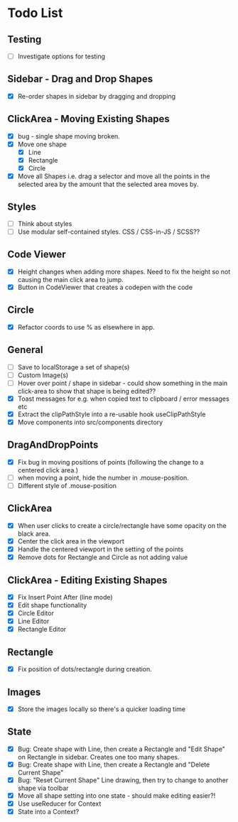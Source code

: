 # Todo List

## Testing

- [ ] Investigate options for testing

## Sidebar - Drag and Drop Shapes

- [x] Re-order shapes in sidebar by dragging and dropping

## ClickArea - Moving Existing Shapes

- [x] bug - single shape moving broken.
- [x] Move one shape
  - [x] Line
  - [x] Rectangle
  - [x] Circle
- [x] Move all Shapes i.e. drag a selector and move all the points in the selected area by the amount that the selected area moves by.

## Styles

- [ ] Think about styles
- [ ] Use modular self-contained styles. CSS / CSS-in-JS / SCSS??

## Code Viewer

- [x] Height changes when adding more shapes. Need to fix the height so not causing the main click area to jump.
- [x] Button in CodeViewer that creates a codepen with the code

## Circle

- [x] Refactor coords to use % as elsewhere in app.

## General

- [ ] Save to localStorage a set of shape(s)
- [ ] Custom Image(s)
- [ ] Hover over point / shape in sidebar - could show something in the main click-area to show that shape is being edited??
- [x] Toast messages for e.g. when copied text to clipboard / error messages etc
- [x] Extract the clipPathStyle into a re-usable hook useClipPathStyle
- [x] Move components into src/components directory

## DragAndDropPoints

- [x] Fix bug in moving positions of points (following the change to a centered click area.)
- [ ] when moving a point, hide the number in .mouse-position.
- [ ] Different style of .mouse-position

## ClickArea

- [x] When user clicks to create a circle/rectangle have some opacity on the black area.
- [x] Center the click area in the viewport
- [x] Handle the centered viewport in the setting of the points
- [x] Remove dots for Rectangle and Circle as not adding value

## ClickArea - Editing Existing Shapes

- [x] Fix Insert Point After (line mode)
- [x] Edit shape functionality
- [x] Circle Editor
- [x] Line Editor
- [x] Rectangle Editor

## Rectangle

- [x] Fix position of dots/rectangle during creation.

## Images

- [x] Store the images locally so there's a quicker loading time

## State

- [x] Bug: Create shape with Line, then create a Rectangle and "Edit Shape" on Rectangle in sidebar. Creates one too many shapes.
- [x] Bug: Create shape with Line, then create a Rectangle and "Delete Current Shape"
- [x] Bug: "Reset Current Shape" Line drawing, then try to change to another shape via toolbar
- [x] Move all shape setting into one state - should make editing easier?!
- [x] Use useReducer for Context
- [x] State into a Context?
